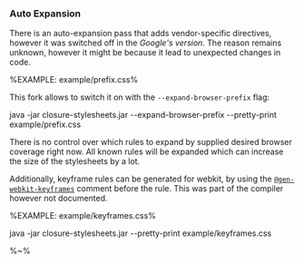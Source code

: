### Auto Expansion

There is an auto-expansion pass that adds vendor-specific directives, however it was switched off in the _Google's version_. The reason remains unknown, however it might be because it lead to unexpected changes in code.

%EXAMPLE: example/prefix.css%

This fork allows to switch it on with the `--expand-browser-prefix` flag:

<shell language="css">
java -jar closure-stylesheets.jar --expand-browser-prefix --pretty-print example/prefix.css
</shell>

There is no control over which rules to expand by supplied desired browser coverage right now. All known rules will be expanded which can increase the size of the stylesheets by a lot.

Additionally, keyframe rules can be generated for webkit, by using the [`@gen-webkit-keyframes`](t) comment before the rule. This was part of the compiler however not documented.

%EXAMPLE: example/keyframes.css%

<shell noconsole language="css">
java -jar closure-stylesheets.jar --pretty-print example/keyframes.css
</shell>

%~%